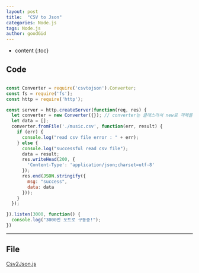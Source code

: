 ```yaml
---
layout: post
title:  "CSV to Json"
categories: Node.js
tags: Node.js
author: goodGid
---
```

* content
{:toc}


## Code
``` js

const Converter = require('csvtojson').Converter;
const fs = require('fs');
const http = require('http');

const server = http.createServer(function(req, res) {
  let converter = new Converter({}); // converter는 클래스라서 new로 객체를 만들어서 사용해야 한다 !
  let data = [];
  converter.fromFile('./music.csv', function(err, result) {
    if (err) {
      console.log("read csv file error : " + err);
    } else {
      console.log("successful read csv file");
      data = result;
      res.writeHead(200, {
        'Content-Type': 'application/json;charset=utf-8'
      });
      res.end(JSON.stringify({
        msg: "success",
        data: data
      }));
    }
  });

}).listen(3000, function() {
  console.log("3000번 포트로 구동중!");
})

```


---

## File

[Csv2Json.js](https://github.com/goodGid/Node.js/blob/master/Source/Csv2Json.js)
